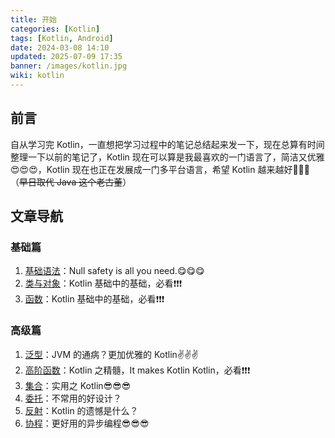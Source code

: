 ```yaml
---
title: 开始
categories: [Kotlin]
tags: [Kotlin, Android]
date: 2024-03-08 14:10
updated: 2025-07-09 17:35
banner: /images/kotlin.jpg
wiki: kotlin
---
```

## 前言

自从学习完 Kotlin，一直想把学习过程中的笔记总结起来发一下，现在总算有时间整理一下以前的笔记了，Kotlin 现在可以算是我最喜欢的一门语言了，简洁又优雅:heart_eyes::heart_eyes::heart_eyes:，Kotlin 现在也正在发展成一门多平台语言，希望 Kotlin 越来越好:clap::clap::clap:（~~早日取代 Java 这个老古董~~）

## 文章导航

### 基础篇

1. [基础语法](../kotlin-基础语法/)：Null safety is all you need.:yum::yum::yum:
2. [类与对象](../kotlin-类与对象/)：Kotlin 基础中的基础，必看:exclamation::exclamation::exclamation:
3. [函数](../kotlin-函数/)：Kotlin 基础中的基础，必看:exclamation::exclamation::exclamation:

### 高级篇

1. [泛型](../kotlin-泛型/)：JVM 的通病？更加优雅的 Kotlin:v::v::v:
2. [高阶函数](../kotlin-高阶函数/)：Kotlin 之精髓，It makes Kotlin Kotlin，必看:exclamation::exclamation::exclamation:
3. [集合](../kotlin-集合/)：实用之 Kotlin:sunglasses::sunglasses::sunglasses:
4. [委托](../kotlin-委托/)：不常用的好设计？
5. [反射](../kotlin-反射/)：Kotlin 的遗憾是什么？
6. [协程](../kotlin-协程/)：更好用的异步编程:sunglasses::sunglasses::sunglasses:
